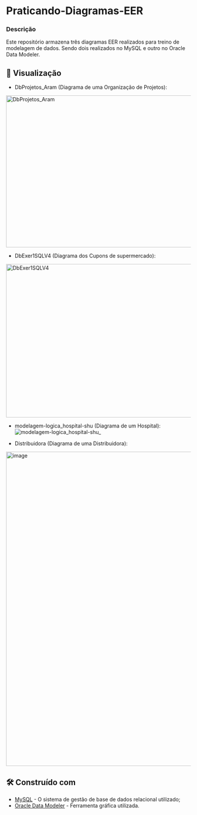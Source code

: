 # Praticando-Diagramas-EER
### Descrição
Este repositório armazena três diagramas EER realizados para treino de modelagem de dados. Sendo dois realizados no MySQL e outro no Oracle Data Modeler.

## 👀 Visualização
- DbProjetos_Aram (Diagrama de uma Organização de Projetos):
<img width="650" height="413" alt="DbProjetos_Aram" src="https://github.com/user-attachments/assets/e9ac35dd-7fb1-4849-9171-5e3b8667ee72" />

- DbExer1SQLV4 (Diagrama dos Cupons de supermercado):
<img width="957" height="417" alt="DbExer1SQLV4" src="https://github.com/user-attachments/assets/b4c634e1-7f35-428f-8e73-1cc5fab56f52" />

- modelagem-logica_hospital-shu (Diagrama de um Hospital):
![modelagem-logica_hospital-shu_](https://github.com/user-attachments/assets/49053919-f545-4d67-bc30-ae5b1ac83a6e)

- Distribuidora (Diagrama de uma Distribuidora):
<img width="1278" height="854" alt="image" src="https://github.com/user-attachments/assets/2d471199-278e-42ed-911a-fedfb565b536" />


## 🛠️ Construído com

* [MySQL](https://www.mysql.com) - O  sistema de gestão de base de dados relacional utilizado;
* [Oracle Data Modeler](https://www.oracle.com/br/database/sqldeveloper/technologies/sql-data-modeler) - Ferramenta gráfica utilizada.
